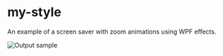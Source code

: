 # my-style
An example of a screen saver with zoom animations using WPF effects.

![Output sample](https://raw.githubusercontent.com/salih-demir/my-style/master/my-style.gif)
